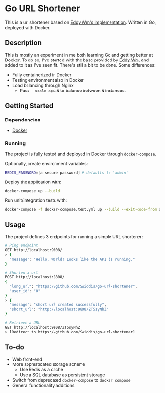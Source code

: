 # Go URL Shortener

This is a url shortener based on [Eddy Wm's implementation](https://www.eddywm.com/lets-build-a-url-shortener-in-go/). Written in Go, deployed with Docker.

## Description

This is mostly an experiment in me both learning Go and getting better at Docker. To do so, I've started with the base provided by [Eddy Wm](https://www.eddywm.com/), and added to it as I've seen fit. There's still a bit to be done. Some differences:

- Fully containerized in Docker
- Testing environment also in Docker
- Load balancing through Nginx
  - Pass `--scale api=N` to balance between `N` instances.

## Getting Started

### Dependencies

- [Docker](https://www.docker.com/)

### Running

The project is fully tested and deployed in Docker through `docker-compose`.

Optionally, create environment variables:

```sh
REDIS_PASSWORD=[a secure password] # defaults to 'admin'
```

Deploy the application with:

```sh
docker-compose up --build
```

Run unit/integration tests with:

```sh
docker-compose -f docker-compose.test.yml up --build --exit-code-from api-test
```

## Usage

The project defines 3 endpoints for running a simple URL shortener:

```sh
# Ping endpoint
GET http://localhost:9808/
> {
  "message": "Hello, World! Looks like the API is running."
}

# Shorten a url
POST http://localhost:9808/
{
  "long_url": "https://github.com/Swiddis/go-url-shortener",
  "user_id": "0"
}
> {
  "message": "short url created successfully",
  "short_url": "http://localhost:9808/ZT5syNhZ"
}

# Retrieve a URL
GET http://localhost:9808/ZT5syNhZ
> [Redirect to https://github.com/Swiddis/go-url-shortener]
```

## To-do

- Web front-end
- More sophisticated storage scheme
  - Use Redis as a cache
  - Use a SQL database as persistent storage
- Switch from deprecated `docker-compose` to `docker compose`
- General functionality additions
